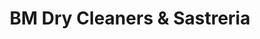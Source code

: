 ---
title: "BM Dry Cleaners & Sastreria"
url: /san-juan/bm-dry-cleaners-and-sastreria/
shop: laundry
---